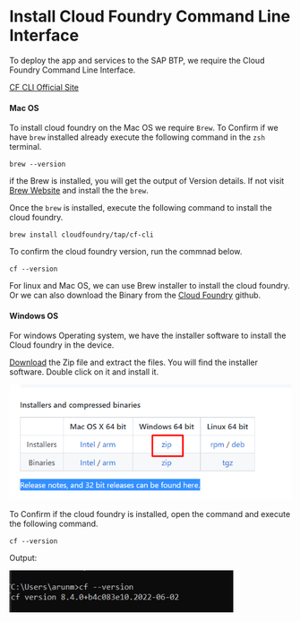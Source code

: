 # Install Cloud Foundry Command Line Interface

To deploy the app and services to the SAP BTP, we require the Cloud Foundry Command Line Interface.

[CF CLI Official Site](https://docs.cloudfoundry.org/cf-cli/install-go-cli.html)

<!-- tabs:start -->

#### **Mac OS**

To install cloud foundry on the Mac OS we require `Brew`. To Confirm if we have `brew` installed already execute the following command in the `zsh` terminal.

```
brew --version
```

if the Brew is installed, you will get the output of Version details. If not visit [Brew Website](https://brew.sh/)
and install the the `brew`.

Once the `brew` is installed, execute the following command to install the cloud foundry.

```
brew install cloudfoundry/tap/cf-cli
```

To confirm the cloud foundry version, run the commnad below.

```
cf --version
```

For linux and Mac OS, we can use Brew installer to install the cloud foundry. Or we can also download the Binary from the [Cloud Foundry](https://github.com/cloudfoundry/cli#installers-and-compressed-binaries) github.

#### **Windows OS**

For windows Operating system, we have the installer software to install the Cloud foundry in the device.

[Download](https://github.com/cloudfoundry/cli/wiki/V8-CLI-Installation-Guide) the Zip file and extract the files. You will find the installer software. Double click on it and install it.

<img src="./assets/images/cf-installer-windows.png" width="700" />

To Confirm if the cloud foundry is installed, open the command and execute the following command.

```
cf --version
```

Output:

<img src="./assets/images/cf-version.png" width="400" />

<!-- tabs:end -->
